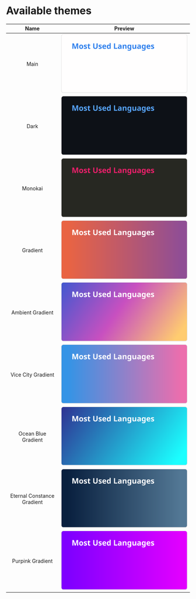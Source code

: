 # Available themes

|            Name            | Preview                                    |
|:--------------------------:|--------------------------------------------|
|            Main            | ![](assets/main.svg)                       |
|            Dark            | ![](assets/dark.svg)                       |
|          Monokai           | ![](assets/monokai.svg)                    |
|          Gradient          | ![](assets/gradient.svg)                   |
|      Ambient Gradient      | ![](assets/ambient_gradient.svg)           |
|     Vice City Gradient     | ![](assets/vice_city_gradient.svg)         |
|    Ocean Blue Gradient     | ![](assets/ocean_blue_gradient.svg)        |
| Eternal Constance Gradient | ![](assets/eternal_constance_gradient.svg) |
|      Purpink Gradient      | ![](assets/purpink_gradient.svg)           |
